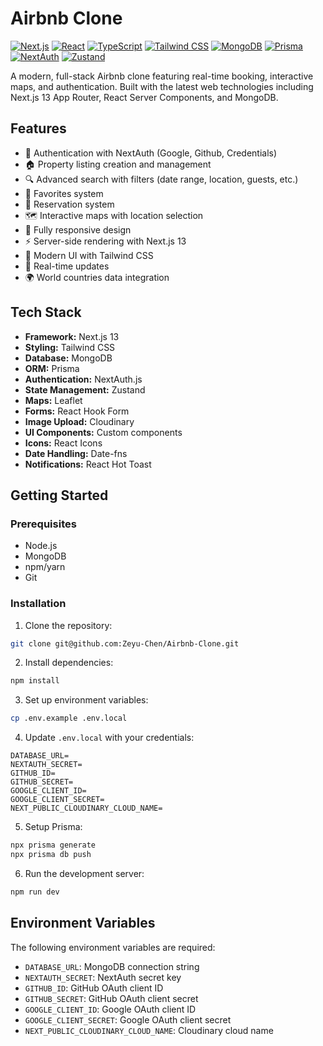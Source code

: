 # Airbnb Clone

[![Next.js](https://img.shields.io/badge/Next.js-13.2-000000?logo=next.js&logoColor=white)](https://nextjs.org/)
[![React](https://img.shields.io/badge/React-18-61DAFB?logo=react&logoColor=black)](https://reactjs.org/)
[![TypeScript](https://img.shields.io/badge/TypeScript-5-3178C6?logo=typescript&logoColor=white)](https://www.typescriptlang.org/)
[![Tailwind CSS](https://img.shields.io/badge/Tailwind_CSS-3-06B6D4?logo=tailwind-css&logoColor=white)](https://tailwindcss.com/)
[![MongoDB](https://img.shields.io/badge/MongoDB-5.6-47A248?logo=mongodb&logoColor=white)](https://www.mongodb.com/)
[![Prisma](https://img.shields.io/badge/Prisma-5.6-2D3748?logo=prisma&logoColor=white)](https://www.prisma.io/)
[![NextAuth](https://img.shields.io/badge/NextAuth-4.24-000000?logo=auth0&logoColor=white)](https://next-auth.js.org/)
[![Zustand](https://img.shields.io/badge/Zustand-4.4-000000?logo=npm&logoColor=white)](https://github.com/pmndrs/zustand)

A modern, full-stack Airbnb clone featuring real-time booking, interactive maps, and authentication. Built with the latest web technologies including Next.js 13 App Router, React Server Components, and MongoDB.

## Features

- 🔐 Authentication with NextAuth (Google, Github, Credentials)
- 🏠 Property listing creation and management
- 🔍 Advanced search with filters (date range, location, guests, etc.)
- 💖 Favorites system
- 📅 Reservation system
- 🗺️ Interactive maps with location selection
- 📱 Fully responsive design
- ⚡ Server-side rendering with Next.js 13
- 🎨 Modern UI with Tailwind CSS
- 🔄 Real-time updates
- 🌍 World countries data integration

## Tech Stack

- **Framework:** Next.js 13
- **Styling:** Tailwind CSS
- **Database:** MongoDB
- **ORM:** Prisma
- **Authentication:** NextAuth.js
- **State Management:** Zustand
- **Maps:** Leaflet
- **Forms:** React Hook Form
- **Image Upload:** Cloudinary
- **UI Components:** Custom components
- **Icons:** React Icons
- **Date Handling:** Date-fns
- **Notifications:** React Hot Toast

## Getting Started

### Prerequisites

- Node.js
- MongoDB
- npm/yarn
- Git

### Installation

1. Clone the repository:
```bash
git clone git@github.com:Zeyu-Chen/Airbnb-Clone.git
```

2. Install dependencies:
```bash
npm install
```

3. Set up environment variables:
```bash
cp .env.example .env.local
```

4. Update `.env.local` with your credentials:
```env
DATABASE_URL=
NEXTAUTH_SECRET=
GITHUB_ID=
GITHUB_SECRET=
GOOGLE_CLIENT_ID=
GOOGLE_CLIENT_SECRET=
NEXT_PUBLIC_CLOUDINARY_CLOUD_NAME=
```

5. Setup Prisma:
```bash
npx prisma generate
npx prisma db push
```

6. Run the development server:
```bash
npm run dev
```

## Environment Variables

The following environment variables are required:

- `DATABASE_URL`: MongoDB connection string
- `NEXTAUTH_SECRET`: NextAuth secret key
- `GITHUB_ID`: GitHub OAuth client ID
- `GITHUB_SECRET`: GitHub OAuth client secret
- `GOOGLE_CLIENT_ID`: Google OAuth client ID
- `GOOGLE_CLIENT_SECRET`: Google OAuth client secret
- `NEXT_PUBLIC_CLOUDINARY_CLOUD_NAME`: Cloudinary cloud name